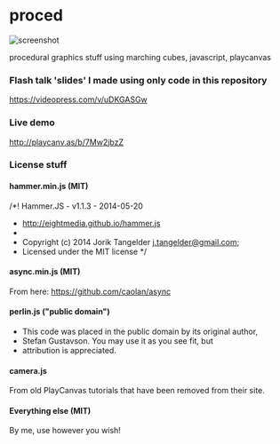 # proced

![screenshot](https://rabidproto.files.wordpress.com/2015/10/3516f2f284.jpg)

procedural graphics stuff using marching cubes, javascript, playcanvas

### Flash talk 'slides' I made using only code in this repository

https://videopress.com/v/uDKGASGw

### Live demo

http://playcanv.as/b/7Mw2jbzZ

### License stuff
#### hammer.min.js (MIT)
/*! Hammer.JS - v1.1.3 - 2014-05-20
 * http://eightmedia.github.io/hammer.js
 *
 * Copyright (c) 2014 Jorik Tangelder <j.tangelder@gmail.com>;
 * Licensed under the MIT license */
 
#### async.min.js (MIT)
From here: https://github.com/caolan/async

#### perlin.js ("public domain")
 * This code was placed in the public domain by its original author,
 * Stefan Gustavson. You may use it as you see fit, but
 * attribution is appreciated.

#### camera.js
From old PlayCanvas tutorials that have been removed from their site.

#### Everything else (MIT)
By me, use however you wish!
